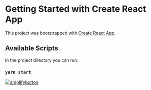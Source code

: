 # Getting Started with Create React App

This project was bootstrapped with [Create React App](https://github.com/facebook/create-react-app).

## Available Scripts

In the project directory you can run:

### `yarn start`

[![amplifybutton](https://oneclick.amplifyapp.com/button.svg)](https://console.aws.amazon.com/amplify/home#/deploy?repo=https://github.com/swaminator/cra-starter)
